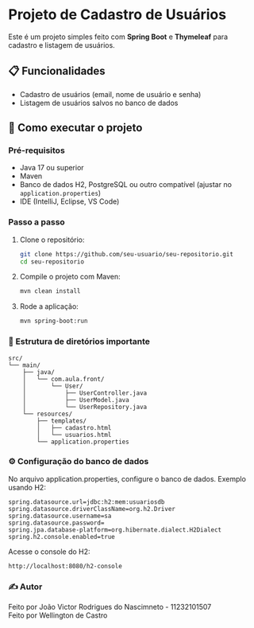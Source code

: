 # Projeto de Cadastro de Usuários

Este é um projeto simples feito com **Spring Boot** e **Thymeleaf** para cadastro e listagem de usuários.

## 📋 Funcionalidades

- Cadastro de usuários (email, nome de usuário e senha)
- Listagem de usuários salvos no banco de dados

## 🚀 Como executar o projeto

### Pré-requisitos

- Java 17 ou superior
- Maven
- Banco de dados H2, PostgreSQL ou outro compatível (ajustar no `application.properties`)
- IDE (IntelliJ, Eclipse, VS Code)

### Passo a passo

1. Clone o repositório:
   ```bash
   git clone https://github.com/seu-usuario/seu-repositorio.git
   cd seu-repositorio

2. Compile o projeto com Maven:
   ```bash
   mvn clean install

3. Rode a aplicação:
   ```bash
   mvn spring-boot:run

### 📁 Estrutura de diretórios importante
```
src/
└── main/
    ├── java/
    │   └── com.aula.front/
    │       └── User/
    │           ├── UserController.java
    │           ├── UserModel.java
    │           └── UserRepository.java
    └── resources/
        ├── templates/
        │   ├── cadastro.html
        │   └── usuarios.html
        └── application.properties
```

### ⚙️ Configuração do banco de dados

No arquivo application.properties, configure o banco de dados. Exemplo usando H2:

```
spring.datasource.url=jdbc:h2:mem:usuariosdb
spring.datasource.driverClassName=org.h2.Driver
spring.datasource.username=sa
spring.datasource.password=
spring.jpa.database-platform=org.hibernate.dialect.H2Dialect
spring.h2.console.enabled=true
```
Acesse o console do H2:
```
http://localhost:8080/h2-console
```

### ✍️ Autor
Feito por João Victor Rodrigues do Nascimneto - 11232101507 <br>
Feito por Wellington de Castro
